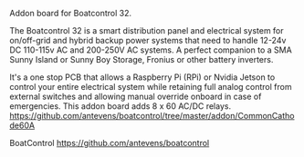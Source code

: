 Addon board for Boatcontrol 32.

The Boatcontrol 32 is a smart distribution panel and electrical system for on/off-grid and hybrid backup power systems that need to handle 12-24v DC 110-115v AC and 200-250V AC systems.
A perfect companion to a SMA Sunny Island or Sunny Boy Storage, Fronius or other battery inverters.

It's a one stop PCB that allows a Raspberry Pi (RPi) or Nvidia Jetson to control your entire electrical system while retaining full analog control from external switches and allowing manual override onboard in case of emergencies.
This addon board adds 8 x 60 AC/DC relays.
https://github.com/antevens/boatcontrol/tree/master/addon/CommonCathode60A

BoatControl
https://github.com/antevens/boatcontrol
